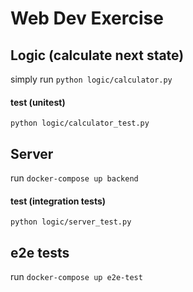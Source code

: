 # Web Dev Exercise #

## Logic (calculate next state) ##
simply run `python logic/calculator.py`

#### test (unitest) ####
`python logic/calculator_test.py`

## Server ##
run `docker-compose up backend`

#### test (integration tests) ####
`python logic/server_test.py`

## e2e tests ##
run `docker-compose up e2e-test`



